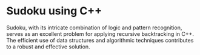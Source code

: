 # Sudoku using C++
Sudoku, with its intricate combination of logic and pattern recognition, 
serves as an excellent problem for applying recursive backtracking in C++. 
The efficient use of data structures and algorithmic techniques contributes to a robust and effective solution.

